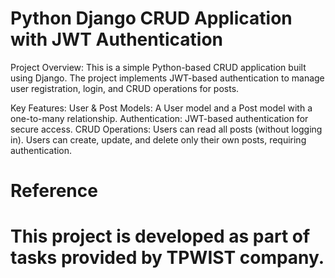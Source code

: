 # Python Django CRUD Application with JWT Authentication
Project Overview:
This is a simple Python-based CRUD application built using Django. 
The project implements JWT-based authentication to manage user registration, login, and 
CRUD operations for posts.

Key Features:
User & Post Models: A User model and a Post model with a one-to-many relationship.
Authentication: JWT-based authentication for secure access.
CRUD Operations:
Users can read all posts (without logging in).
Users can create, update, and delete only their own posts, requiring authentication.

# Reference
# This project is developed as part of tasks provided by TPWIST company.
